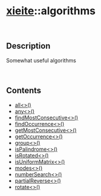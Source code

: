# [xieite](./xieite.md)\:\:algorithms

&nbsp;

## Description
Somewhat useful algorithms

&nbsp;

## Contents
- [all\<\>\(\)](./namespaces/algorithms/all.md)
- [any\<\>\(\)](./namespaces/algorithms/any.md)
- [findMostConsecutive\<\>\(\)](./namespaces/algorithms/find_most_consecutive.md)
- [findOccurrence\<\>\(\)](./namespaces/algorithms/find_occurrence.md)
- [getMostConsecutive\<\>\(\)](./namespaces/algorithms/get_most_consecutive.md)
- [getOccurrence\<\>\(\)](./namespaces/algorithms/get_occurrence.md)
- [group\<\>\(\)](./namespaces/algorithms/group.md)
- [isPalindrome\<\>\(\)](./namespaces/algorithms/is_palindrome.md)
- [isRotated\<\>\(\)](./namespaces/algorithms/is_rotated.md)
- [isUniformMatrix\<\>\(\)](./namespaces/algorithms/is_uniform_matrix.md)
- [modes\<\>\(\)](./namespaces/algorithms/modes.md)
- [numberSearch\<\>\(\)](./namespaces/algorithms/number_search.md)
- [partialReverse\<\>\(\)](./namespaces/algorithms/partial_reverse.md)
- [rotate\<\>\(\)](./namespaces/algorithms/rotate.md)
